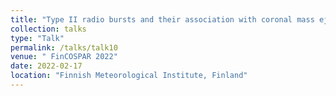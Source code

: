 ```yaml
---
title: "Type II radio bursts and their association with coronal mass ejections"
collection: talks
type: "Talk"
permalink: /talks/talk10
venue: " FinCOSPAR 2022"
date: 2022-02-17
location: "Finnish Meteorological Institute, Finland"
---
```

